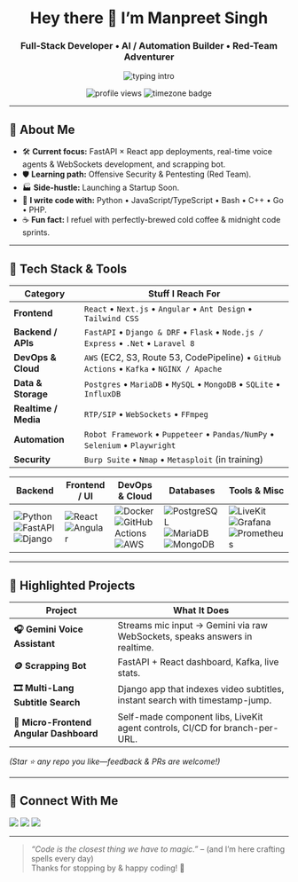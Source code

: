 <!-- Profile README for Manpreet Singh  -->
<h1 align="center">Hey there 👋 I’m Manpreet Singh</h1>
<h3 align="center">Full-Stack Developer • AI / Automation Builder • Red-Team Adventurer</h3>

<p align="center">
  <img src="https://readme-typing-svg.demolab.com?font=Fira+Code&weight=600&size=24&pause=1000&center=true&vCenter=true&width=650&lines=Python+%7C+JavaScript%2FTypeScript+%7C+C%2B%2B;.Net+%7C+Node.js+%7C+DSA/ALGO;React%2C+Next.js%2C+Angular%2C+Django%2C+FastAPI;Bots+%7C+Voice+AI+%7C+Microfrontends;AI+Agents+%7C+DevOps;hustle;" alt="typing intro" />
</p>

<p align="center">
  <!-- Profile views counter -->
  <img src="https://komarev.com/ghpvc/?username=manpreetsingh78&style=flat-square&color=0e75b6" alt="profile views" />
  <!-- Toggle dark/light badge example -->
  <img src="https://img.shields.io/badge/Time%20Zone-Asia%2FKolkata-FFB000?style=flat-square&logo=mozilla%20firefox" alt="timezone badge">
</p>

---

## 🔎 About Me
- 🛠 **Current focus:** FastAPI × React app deployments, real-time voice agents & WebSockets development, and scrapping bot.  
- 🛡 **Learning path:** Offensive Security & Pentesting (Red Team).  
- 🏭 **Side-hustle:** Launching a Startup Soon.  
- 📝 **I write code with:** Python • JavaScript/TypeScript • Bash • C++ • Go • PHP.  
- ☕ **Fun fact:** I refuel with perfectly-brewed cold coffee & midnight code sprints.

---

## 🧰 Tech Stack & Tools

| Category | Stuff I Reach For |
| -------- | ---------------- |
| **Frontend** | `React` • `Next.js` • `Angular` • `Ant Design` • `Tailwind CSS` |
| **Backend / APIs** | `FastAPI` • `Django & DRF` • `Flask` • `Node.js / Express` • `.Net` • `Laravel 8` |
| **DevOps & Cloud** | `AWS` (EC2, S3, Route 53, CodePipeline) • `GitHub Actions` • `Kafka` • `NGINX / Apache` |
| **Data & Storage** | `Postgres` • `MariaDB` • `MySQL` • `MongoDB` • `SQLite` • `InfluxDB` |
| **Realtime / Media** | `RTP/SIP` • `WebSockets` • `FFmpeg` |
| **Automation** | `Robot Framework` • `Puppeteer` • `Pandas/NumPy` • `Selenium` • `Playwright` |
| **Security** | `Burp Suite` • `Nmap` • `Metasploit` (in training) |

| **Backend** | **Frontend / UI** | **DevOps & Cloud** | **Databases** | **Tools & Misc** |
|-------------|-------------------|--------------------|---------------|------------------|
| ![Python](https://img.shields.io/badge/Python-3776AB?logo=python&logoColor=white) ![FastAPI](https://img.shields.io/badge/FastAPI-009688?logo=fastapi&logoColor=white) ![Django](https://img.shields.io/badge/Django-092E20?logo=django&logoColor=white) | ![React](https://img.shields.io/badge/React-61DAFB?logo=react&logoColor=black) ![Angular](https://img.shields.io/badge/Angular-DD0031?logo=angular&logoColor=white) | ![Docker](https://img.shields.io/badge/Docker-2496ED?logo=docker&logoColor=white) ![GitHub Actions](https://img.shields.io/badge/GitHub%20Actions-2088FF?logo=github-actions&logoColor=white) ![AWS](https://img.shields.io/badge/AWS-232F3E?logo=amazon-aws&logoColor=white) | ![PostgreSQL](https://img.shields.io/badge/PostgreSQL-4169E1?logo=postgresql&logoColor=white) ![MariaDB](https://img.shields.io/badge/MariaDB-003545?logo=mariadb&logoColor=white) ![MongoDB](https://img.shields.io/badge/MongoDB-47A248?logo=mongodb&logoColor=white) | ![LiveKit](https://img.shields.io/badge/LiveKit-000000?logo=simpleicons&logoColor=white) ![Grafana](https://img.shields.io/badge/Grafana-f46800?logo=grafana&logoColor=white) ![Prometheus](https://img.shields.io/badge/Prometheus-E6522C?logo=prometheus&logoColor=white) |

---

## 🚀 Highlighted Projects
| Project | What It Does |
| ------- | ------------ |
| **🎧 Gemini Voice Assistant** | Streams mic input → Gemini via raw WebSockets, speaks answers in realtime. |
| **🪙 Scrapping Bot** | FastAPI + React dashboard, Kafka, live stats. |
| **🎞 Multi-Lang Subtitle Search** | Django app that indexes video subtitles, instant search with timestamp-jump. |
| **🐙 Micro-Frontend Angular Dashboard** | Self-made component libs, LiveKit agent controls, CI/CD for branch-per-URL. |

*(Star ⭐ any repo you like—feedback & PRs are welcome!)*

---

## 🤝 Connect With Me
<p>
  <a href="https://www.linkedin.com/in/manpreetsingh78/" target="_blank"><img src="https://img.shields.io/badge/-LinkedIn-0A66C2?style=flat-square&logo=linkedin&logoColor=white"/></a>
  <a href="mailto:me@manpreet.co.in" target="_blank"><img src="https://img.shields.io/badge/-Email-EA4335?style=flat-square&logo=gmail&logoColor=white"/></a>
  <a href="https://dev.to/manpreet_singh____" target="_blank"><img src="https://img.shields.io/badge/-Dev.to-0A0A0A?style=flat-square&logo=devdotto&logoColor=white"/></a>
</p>

---

> *“Code is the closest thing we have to magic.”* – (and I’m here crafting spells every day)  
> Thanks for stopping by & happy coding! 🎉
